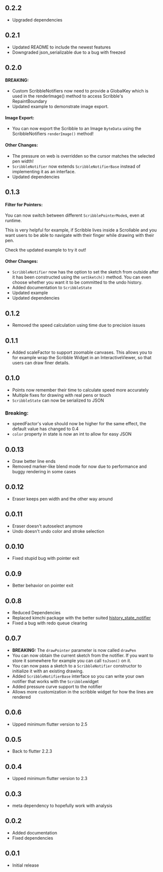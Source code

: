## 0.2.2
- Upgraded dependencies

## 0.2.1
- Updated README to include the newest features
- Downgraded json_serializable due to a bug with freezed

## 0.2.0
#### BREAKING:
- Custom ScribbleNotifiers now need to provide a GlobalKey which is used in the renderImage() method to access Scribble's
  RepaintBoundary
- Updated example to demonstrate image export.

#### Image Export:
- You can now export the Scribble to an Image ```ByteData``` using the ScribbleNotifiers ``renderImage()`` method!

#### Other Changes:
- The pressure on web is overridden so the cursor matches the selected pen width!
- ``ScribbleNotifier`` now extends ``ScribbleNotifierBase`` instead of implementing it as an interface.
- Updated dependencies

## 0.1.3
#### Filter for Pointers:
You can now switch between different ``ScribblePointerMode``s, even at runtime.

This is very helpful for example, if Scribble lives inside a Scrollable and you want users to be able to navigate with their finger while drawing with their pen.

Check the updated example to try it out!

#### Other Changes:
* ``ScribbleNotifier`` now has the option to set the sketch from outside after it has been constructed using the ``setSketch()`` method. You can even choose whether you want it to be committed to the undo history.
* Added documentation to ``ScribbleState``
* Updated example
* Updated dependencies

## 0.1.2

* Removed the speed calculation using time due to precision issues

## 0.1.1
* Added scaleFactor to support zoomable canvases. This allows you to for example wrap the Scribble Widget in an
InteractiveViewer, so that users can draw finer details.

## 0.1.0

* Points now remember their time to calculate speed more accurately
* Multiple fixes for drawing with real pens or touch
* ``ScribbleState`` can now be serialized to JSON

### Breaking:

* speedFactor's value should now be higher for the same effect, the default value has changed to 0.4
* ``color`` property in state is now an int to allow for easy JSON
## 0.0.13

* Draw better line ends
* Removed marker-like blend mode for now due to performance and buggy rendering in some cases

## 0.0.12

* Eraser keeps pen width and the other way around

## 0.0.11

* Eraser doesn't autoselect anymore
* Undo doesn't undo color and stroke selection

## 0.0.10

* Fixed stupid bug with pointer exit

## 0.0.9

* Better behavior on pointer exit

## 0.0.8

* Reduced Dependencies
* Replaced kimchi package with the better suited [history_state_notifier](https://pub.dev/packages/history_state_notifier)
* Fixed a bug with redo queue clearing

## 0.0.7

* **BREAKING:** The ``drawPointer`` parameter is now called ``drawPen``
* You can now obtain the current sketch from the notifier.
  If you want to store it somewhere for example you can call ```toJson()``` on it.
* You can now pass a sketch to a ``ScribbleNotifier`` constructor to initialize it with an existing
  drawing.
* Added ``ScribbleNotifierBase`` interface so you can write your own notifier that works with the ``Scribble``widget
* Added pressure curve support to the notifier
* Allows more customization in the scribble widget for how the lines are rendered


## 0.0.6

* Upped minimum flutter version to 2.5

## 0.0.5

* Back to flutter 2.2.3

## 0.0.4

* Upped minimum flutter version to 2.3

## 0.0.3

* meta dependency to hopefully work with analysis

## 0.0.2

* Added documentation
* Fixed dependencies

## 0.0.1

* Initial release
